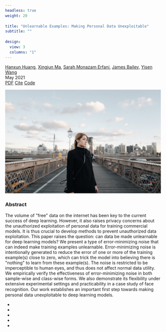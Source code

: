 ```yaml
---
headless: true
weight: 20

title: "Unlearnable Examples: Making Personal Data Unexploitable"
subtitle: ""

design:
  view: 3
  columns: "1"
---
```


<div class="article-metadata">
  <div>
    <span><a href="https://hanxunh.github.io/">Hanxun Huang</a></span>, 
    <span><a href="http://xingjunma.com/">Xingjun Ma</a></span>, 
    <span><a href="https://people.eng.unimelb.edu.au/smonazam/">Sarah Monazam Erfani</a></span>, 
    <span><a href="https://people.eng.unimelb.edu.au/baileyj/">James Bailey</a></span>, 
    <span><a href="https://yisenwang.github.io/">Yisen Wang</a></span>
  </div>
  <span class="article-date">May 2021</span>
</div>

<div class="btn-links mb-3">
  <a class="btn btn-outline-primary btn-page-header" href="https://openreview.net/pdf?id=iAmZUo0DxC0" target="_blank" rel="noopener">PDF</a>
  <a href="#" class="btn btn-outline-primary btn-page-header js-cite-modal" data-filename="/Unlearnable-Examples/publication/conference-paper/cite.bib">Cite</a>
  <a class="btn btn-outline-primary btn-page-header" href="https://github.com/HanxunH/Unlearnable-Examples" target="_blank" rel="noopener">Code</a>
</div>

<!-- Header image -->
![](https://github.com/HanxunH/Unlearnable-Examples/blob/gh-pages-source/content/publication/conference-paper/featured.jpg?raw=true)

### Abstract
The volume of "free" data on the internet has been key to the current success of deep learning. However, it also raises privacy concerns about the unauthorized exploitation of personal data for training commercial models. It is thus crucial to develop methods to prevent unauthorized data exploitation. This paper raises the question: can data be made unlearnable for deep learning models? We present a type of error-minimizing noise that can indeed make training examples unlearnable. Error-minimizing noise is intentionally generated to reduce the error of one or more of the training example(s) close to zero, which can trick the model into believing there is "nothing" to learn from these example(s). The noise is restricted to be imperceptible to human eyes, and thus does not affect normal data utility. We empirically verify the effectiveness of error-minimizing noise in both sample-wise and class-wise forms. We also demonstrate its flexibility under extensive experimental settings and practicability in a case study of face recognition. Our work establishes an important ﬁrst step towards making personal data unexploitable to deep learning models.


<!-- Add more text here -->





<!-- Share Area: DO NOT CHANGE -->
<div class="share-box" aria-hidden="true"><ul class="share"><li><a href="https://twitter.com/intent/tweet?url=https://hanxunh.github.io/Unlearnable-Examples/publication/conference-paper/&amp;text=Unlearnable%20Examples:%20Making%20Personal%20Data%20Unexploitable" target="_blank" rel="noopener" class="share-btn-twitter"><i class="fab fa-twitter"></i></a></li><li><a href="https://www.facebook.com/sharer.php?u=https://hanxunh.github.io/Unlearnable-Examples/publication/conference-paper/&amp;t=Unlearnable%20Examples:%20Making%20Personal%20Data%20Unexploitable" target="_blank" rel="noopener" class="share-btn-facebook"><i class="fab fa-facebook"></i></a></li><li><a href="mailto:?subject=Unlearnable%20Examples:%20Making%20Personal%20Data%20Unexploitable&amp;body=https://hanxunh.github.io/Unlearnable-Examples/publication/conference-paper/" target="_blank" rel="noopener" class="share-btn-email"><i class="fas fa-envelope"></i></a></li><li><a href="https://www.linkedin.com/shareArticle?url=https://hanxunh.github.io/Unlearnable-Examples/publication/conference-paper/&amp;title=Unlearnable%20Examples:%20Making%20Personal%20Data%20Unexploitable" target="_blank" rel="noopener" class="share-btn-linkedin"><i class="fab fa-linkedin-in"></i></a></li><li><a href="whatsapp://send?text=Unlearnable%20Examples:%20Making%20Personal%20Data%20Unexploitable%20https://hanxunh.github.io/Unlearnable-Examples/publication/conference-paper/" target="_blank" rel="noopener" class="share-btn-whatsapp"><i class="fab fa-whatsapp"></i></a></li></ul></div>
